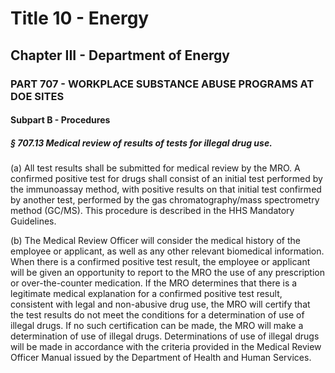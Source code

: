 
# Title 10 - Energy
## Chapter III - Department of Energy
### PART 707 - WORKPLACE SUBSTANCE ABUSE PROGRAMS AT DOE SITES
#### Subpart B - Procedures
##### § 707.13 Medical review of results of tests for illegal drug use.

(a) All test results shall be submitted for medical review by the MRO. A confirmed positive test for drugs shall consist of an initial test performed by the immunoassay method, with positive results on that initial test confirmed by another test, performed by the gas chromatography/mass spectrometry method (GC/MS). This procedure is described in the HHS Mandatory Guidelines.

(b) The Medical Review Officer will consider the medical history of the employee or applicant, as well as any other relevant biomedical information. When there is a confirmed positive test result, the employee or applicant will be given an opportunity to report to the MRO the use of any prescription or over-the-counter medication. If the MRO determines that there is a legitimate medical explanation for a confirmed positive test result, consistent with legal and non-abusive drug use, the MRO will certify that the test results do not meet the conditions for a determination of use of illegal drugs. If no such certification can be made, the MRO will make a determination of use of illegal drugs. Determinations of use of illegal drugs will be made in accordance with the criteria provided in the Medical Review Officer Manual issued by the Department of Health and Human Services.
